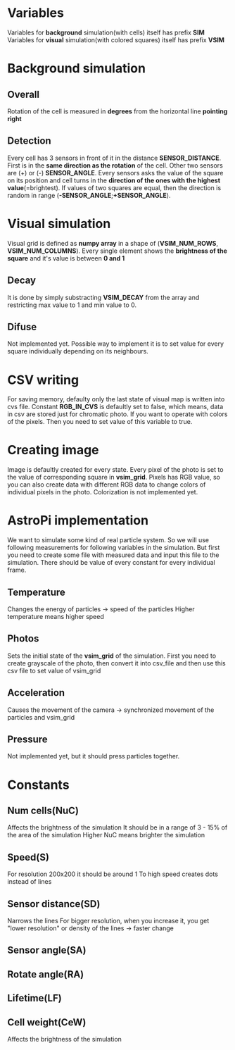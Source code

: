 # Variables
Variables for **background** simulation(with cells) itself has prefix __SIM__
Variables for **visual** simulation(with colored squares) itself has prefix __VSIM__

# Background simulation
## Overall
Rotation of the cell is measured in **degrees** from the horizontal line **pointing right**
## Detection
Every cell has 3 sensors in front of it in the distance __SENSOR_DISTANCE__. First is in the **same direction as the rotation** of the cell. Other two sensors are (+) or (-) __SENSOR_ANGLE__. Every sensors asks the value of the square on its position and cell turns in the **direction of the ones with the highest value**(=brightest). If values of two squares are equal, then the direction is random in range (__-SENSOR_ANGLE__;__+SENSOR_ANGLE__).

# Visual simulation
Visual grid is defined as **numpy array** in a shape of (__VSIM_NUM_ROWS__, __VSIM_NUM_COLUMNS__).
Every single element shows the **brightness of the square** and it's value is between __0 and 1__
## Decay
It is done by simply substracting __VSIM_DECAY__ from the array and restricting max value to 1 and min value to 0.
## Difuse
Not implemented yet.
Possible way to implement it is to set value for every square individually depending on its neighbours.

# CSV writing
For saving memory, defaulty only the last state of visual map is written into cvs file. Constant __RGB_IN_CVS__ is defaultly set to false, which means, data in csv are stored just for chromatic photo. If you want to operate with colors of the pixels. Then you need to set value of this variable to true.
# Creating image
Image is defaultly created for every state. Every pixel of the photo is set to the value of corresponding square in __vsim_grid__. Pixels has RGB value, so you can also create data with different RGB data to change colors of individual pixels in the photo. Colorization is not implemented yet. 
# AstroPi implementation
We want to simulate some kind of real particle system. So we will use following measurements for following variables in the simulation. But first you need to create some file with measured data and input this file to the simulation. There should be value of every constant for every individual frame.
## Temperature
Changes the energy of particles → speed of the particles
Higher temperature means higher speed
## Photos
Sets the initial state of the __vsim_grid__ of the simulation. First you need to create grayscale of the photo, then convert it into csv_file and then use this csv file to set value of vsim_grid
## Acceleration
Causes the movement of the camera → synchronized movement of the particles and vsim_grid
## Pressure
Not implemented yet, but it should press particles together.

# Constants
## Num cells(NuC)
Affects the brightness of the simulation
It should be in a range of 3 - 15% of the area of the simulation
Higher NuC means brighter the simulation 
## Speed(S)
For resolution 200x200 it should be around 1
To high speed creates dots instead of lines
## Sensor distance(SD)
Narrows the lines
For bigger resolution, when you increase it, you get "lower resolution" or density of the lines → faster change
## Sensor angle(SA)
## Rotate angle(RA)
## Lifetime(LF)
## Cell weight(CeW)
Affects the brightness of the simulation

